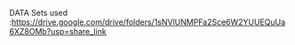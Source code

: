DATA Sets used :https://drive.google.com/drive/folders/1sNVlUNMPFa2Sce6W2YUUEQuUa6XZ8OMb?usp=share_link
